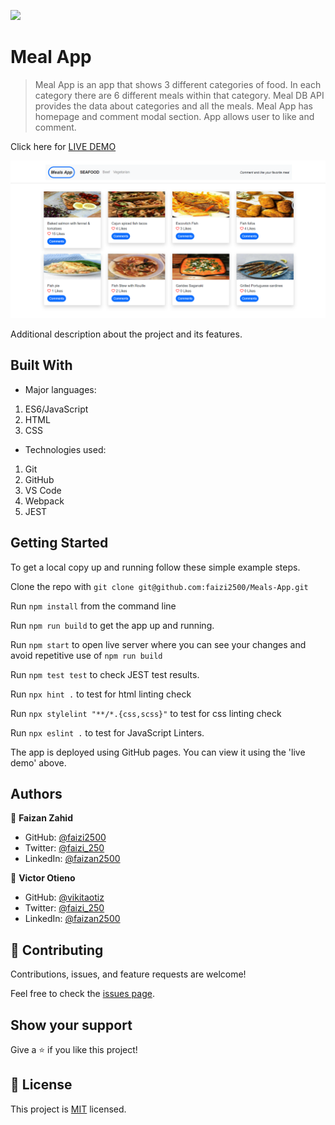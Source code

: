 ![](https://img.shields.io/badge/Microverse-blueviolet)

# Meal App

> Meal App is an app that shows 3 different categories of food. In each category there are 6 different meals within that category. Meal DB API provides the data about categories and all the meals. Meal App has homepage and comment modal section. App allows user to like and comment.

Click here for [LIVE DEMO](https://faizi2500.github.io/Meals-App/dist/)

![](./src/MealApp1.png)

Additional description about the project and its features.

## Built With

- Major languages:
1. ES6/JavaScript
2. HTML
3. CSS
- Technologies used:
1. Git
2. GitHub
3. VS Code
4. Webpack
5. JEST


## Getting Started

To get a local copy up and running follow these simple example steps.

Clone the repo with `git clone git@github.com:faizi2500/Meals-App.git`

Run `npm install` from the command line

Run `npm run build` to get the app up and running.

Run `npm start` to open live server where you can see your changes and avoid repetitive use of `npm run build`

Run `npm test test` to check JEST test results. 

Run `npx hint .` to test for html linting check

Run `npx stylelint "**/*.{css,scss}"` to test for css linting check

Run `npx eslint .` to test for JavaScript Linters. 

The app is deployed using GitHub pages. You can view it using the 'live demo' above.

## Authors

👤 **Faizan Zahid**

- GitHub: [@faizi2500 ](https://github.com/faizi2500)
- Twitter: [@faizi_250 ](https://twitter.com/Faizy_250) 
- LinkedIn: [@faizan2500](www.linkedin.com/in/faizan2500)

👤 **Victor Otieno**

- GitHub: [@vikitaotiz ](https://github.com/vikitaotiz)
- Twitter: [@faizi_250 ](https://twitter.com/Faizy_250) 
- LinkedIn: [@faizan2500](www.linkedin.com/in/faizan2500)


## 🤝 Contributing

Contributions, issues, and feature requests are welcome!

Feel free to check the [issues page](../../issues/).

## Show your support

Give a ⭐️ if you like this project!


## 📝 License

This project is [MIT](./MIT.md) licensed.
